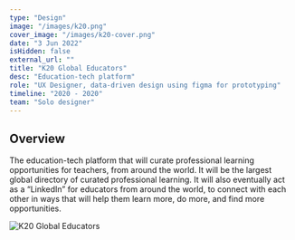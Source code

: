 ```yaml
---
type: "Design"
image: "/images/k20.png"
cover_image: "/images/k20-cover.png"
date: "3 Jun 2022"
isHidden: false
external_url: ""
title: "K20 Global Educators"
desc: "Education-tech platform"
role: "UX Designer, data-driven design using figma for prototyping"
timeline: "2020 - 2020"
team: "Solo designer"
---
```


## Overview

The education-tech platform that will curate professional learning opportunities for teachers, from around the world. It will be the largest global directory of curated professional learning. It will also eventually act as a “LinkedIn” for educators from around the world, to connect with each other in ways that will help them learn more, do more, and find more opportunities.

![K20 Global Educators](/images/k20-full.png)
